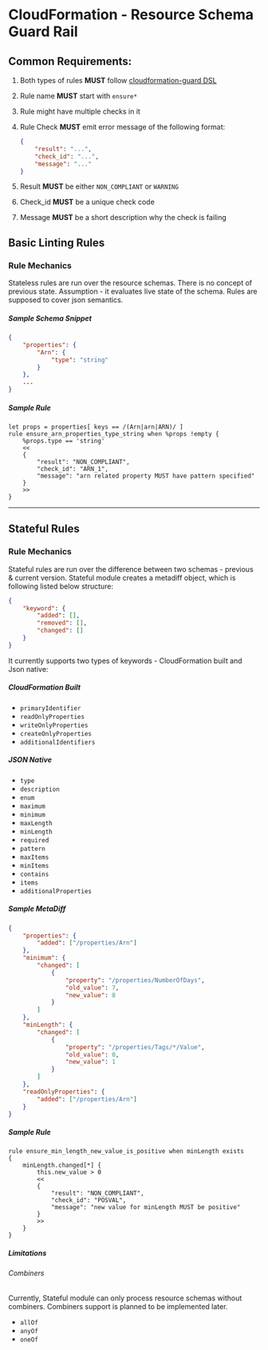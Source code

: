 # CloudFormation - Resource Schema Guard Rail

## Common Requirements:
1. Both types of rules **MUST** follow [cloudformation-guard DSL](https://github.com/aws-cloudformation/cloudformation-guard/#guard-dsl)
2. Rule name **MUST** start with `ensure*`
3. Rule might have multiple checks in it
4. Rule Check **MUST** emit error message of the following format:

    ```json
    {
        "result": "...",
        "check_id": "...",
        "message": "..."
    }
    ```
5. Result **MUST** be either `NON_COMPLIANT` or `WARNING`
6. Check_id **MUST** be a unique check code
7. Message **MUST** be a short description why the check is failing

## Basic Linting Rules
### Rule Mechanics
Stateless rules are run over the resource schemas. There is no concept of previous state. Assumption - it evaluates live state of the schema. Rules are supposed to cover json semantics.

##### Sample Schema Snippet
```json
{
    "properties": {
        "Arn": {
            "type": "string"
        }
    },
    ...
}
```
##### Sample Rule

```
let props = properties[ keys == /(Arn|arn|ARN)/ ]
rule ensure_arn_properties_type_string when %props !empty {
    %props.type == 'string'
    <<
    {
        "result": "NON_COMPLIANT",
        "check_id": "ARN_1",
        "message": "arn related property MUST have pattern specified"
    }
    >>
}
```


***
## Stateful Rules

### Rule Mechanics
Stateful rules are run over the difference between two schemas - previous & current version. Stateful module creates a metadiff object, which is following listed below structure:

```json
{
    "keyword": {
        "added": [],
        "removed": [],
        "changed": []
    }
}
```

It currently supports two types of keywords - CloudFormation built and Json native:

##### CloudFormation Built
* `primaryIdentifier`
* `readOnlyProperties`
* `writeOnlyProperties`
* `createOnlyProperties`
* `additionalIdentifiers`

##### JSON Native
* `type`
* `description`
* `enum`
* `maximum`
* `minimum`
* `maxLength`
* `minLength`
* `required`
* `pattern`
* `maxItems`
* `minItems`
* `contains`
* `items`
* `additionalProperties`

##### Sample MetaDiff
```json
{
    "properties": {
        "added": ["/properties/Arn"]
    },
    "minimum": {
        "changed": [
            {
                "property": "/properties/NumberOfDays",
                "old_value": 7,
                "new_value": 8
            }
        ]
    },
    "minLength": {
        "changed": [
            {
                "property": "/properties/Tags/*/Value",
                "old_value": 0,
                "new_value": 1
            }
        ]
    },
    "readOnlyProperties": {
        "added": ["/properties/Arn"]
    }
}
```

##### Sample Rule
```
rule ensure_min_length_new_value_is_positive when minLength exists
{
    minLength.changed[*] {
        this.new_value > 0
        <<
        {
            "result": "NON_COMPLIANT",
            "check_id": "POSVAL",
            "message": "new value for minLength MUST be positive"
        }
        >>
    }
}
```

##### Limitations
###### Combiners
Currently, Stateful module can only process resource schemas without combiners. Combiners support is planned to be implemented later.

* `allOf`
* `anyOf`
* `oneOf`
